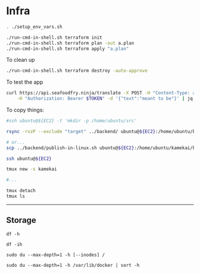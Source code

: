 # Infra

```sh
. ./setup_env_vars.sh

./run-cmd-in-shell.sh terraform init
./run-cmd-in-shell.sh terraform plan -out a.plan
./run-cmd-in-shell.sh terraform apply "a.plan"
```

To clean up
```sh
./run-cmd-in-shell.sh terraform destroy -auto-approve
```

To test the app
```sh
curl https://api.seafoodfry.ninja/translate -X POST -H "Content-Type: application/json" \
    -H "Authorization: Bearer $TOKEN" -d '{"text":"meant to be"}' | jq .
```

To copy things:
```sh
#ssh ubuntu@${EC2} -t 'mkdir -p /home/ubuntu/src'

rsync -rvzP --exclude "target" ../backend/ ubuntu@${EC2}:/home/ubuntu/backend

# or...
scp ../backend/publish-in-linux.sh ubuntu@${EC2}:/home/ubuntu/kamekai/backend
```

```sh
ssh ubuntu@${EC2}

tmux new -s kamekai

#...

tmux detach
tmux ls
```

---
## Storage

```
df -h
```

```
df -ih
```

```
sudo du --max-depth=1 -h [--inodes] /
```

```
sudo du --max-depth=1 -h /var/lib/docker | sort -h
```